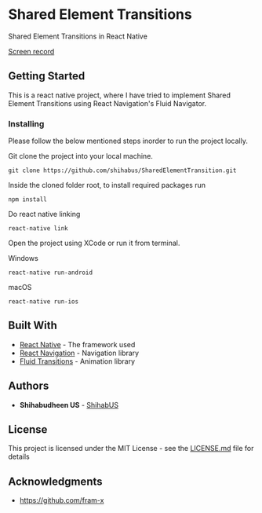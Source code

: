 # Shared Element Transitions

Shared Element Transitions in React Native

[Screen record](https://youtu.be/eoMv4wq2gfE)

## Getting Started

This is a react native project, where I have tried to implement Shared Element Transitions using React Navigation's Fluid Navigator.

### Installing

Please follow the below mentioned steps inorder to run the project locally.

Git clone the project into your local machine.

```
git clone https://github.com/shihabus/SharedElementTransition.git
```

Inside the cloned folder root, to install required packages run 

```
npm install
```

Do react native linking 

```
react-native link
```

Open the project using XCode or run it from terminal.

Windows

```
react-native run-android
```

macOS

```
react-native run-ios
```


## Built With

* [React Native](https://facebook.github.io/react-native/docs/getting-started) - The framework used
* [React Navigation](https://reactnavigation.org/docs/en/getting-started.html) - Navigation library 
* [Fluid Transitions](https://github.com/fram-x/FluidTransitions) - Animation library 

## Authors

* **Shihabudheen US** - [ShihabUS](https://github.com/shihabus)

## License

This project is licensed under the MIT License - see the [LICENSE.md](LICENSE.md) file for details

## Acknowledgments

* https://github.com/fram-x
